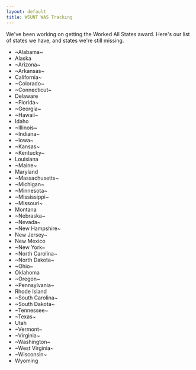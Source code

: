 ```yaml
---
layout: default
title: W5UNT WAS Tracking
---
```

We've been working on getting the Worked All States award.
Here's our list of states we have, and states we're still missing.

- ~Alabama~
- Alaska
- ~Arizona~
- ~Arkansas~
- California~
- ~Colorado~
- ~Connecticut~
- Delaware 	 
- ~Florida~
- ~Georgia~
- ~Hawaii~
- Idaho 	 
- ~Illinois~
- ~Indiana~
- ~Iowa~
- ~Kansas~
- ~Kentucky~
- Louisiana 	 
- ~Maine~
- Maryland 	 
- ~Massachusetts~
- ~Michigan~
- ~Minnesota~
- ~Mississippi~
- ~Missouri~
- Montana 	 
- ~Nebraska~
- ~Nevada~
- ~New Hampshire~
- New Jersey~
- New Mexico 	 
- ~New York~
- ~North Carolina~
- ~North Dakota~
- ~Ohio~
- Oklahoma 	 
- ~Oregon~
- ~Pennsylvania~
- Rhode Island 	 
- ~South Carolina~
- ~South Dakota~
- ~Tennessee~
- ~Texas~
- Utah 	 
- ~Vermont~
- ~Virginia~
- ~Washington~
- ~West Virginia~
- ~Wisconsin~
- Wyoming 	 
